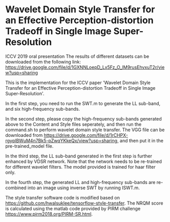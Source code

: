 # Wavelet Domain Style Transfer for an Effective Perception-distortion Tradeoff in Single Image Super-Resolution
ICCV 2019 oral presentation
The results of different datasets can be downloaded from the following link: https://drive.google.com/file/d/1GXNNLoepD_Lx5Fz_O_lM9rusEhvxuT2r/view?usp=sharing

This is the implementation for the ICCV paper 'Wavelet Domain Style Transfer for an Effective Perception-distortion Tradeoff in Single Image Super-Resolution'. 

In the first step, you need to run the SWT.m to generate the LL sub-band, and six high-frequency sub-bands.

In the second step, please copy the high-frequency sub-bands generated above to the Content and Style files seperately, and then run the command.sh to perform wavelet domain style transfer. The VGG file can be downloaded from https://drive.google.com/file/d/1rCHPX-rgyplBWuM4n7Bk5-pZwqYKkeQx/view?usp=sharing, and then put it in the pre-trained_model file.

In the third step, the LL sub-band generated in the first step is further enhanced by VDSR network. Note that the network needs to be re-trained for different wavelet filters. The model provided is trained for haar filter only. 

In the fourth step, the generated LL and high-frequency sub-bands are re-combined into an image using inverse SWT by running ISWT.m.

The style transfer software code is modified based on https://github.com/hwalsuklee/tensorflow-style-transfer.
The NRQM score is calculated using the matlab code provided by PIRM challenge https://www.pirm2018.org/PIRM-SR.html. 
